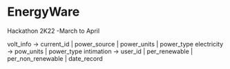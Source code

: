 # EnergyWare

Hackathon 2K22 -March to April

volt_info -> current_id	| power_source | power_units | power_type 
electricity -> pow_units | power_type 
intimation -> user_id | per_renewable | per_non_renewable | date_record
